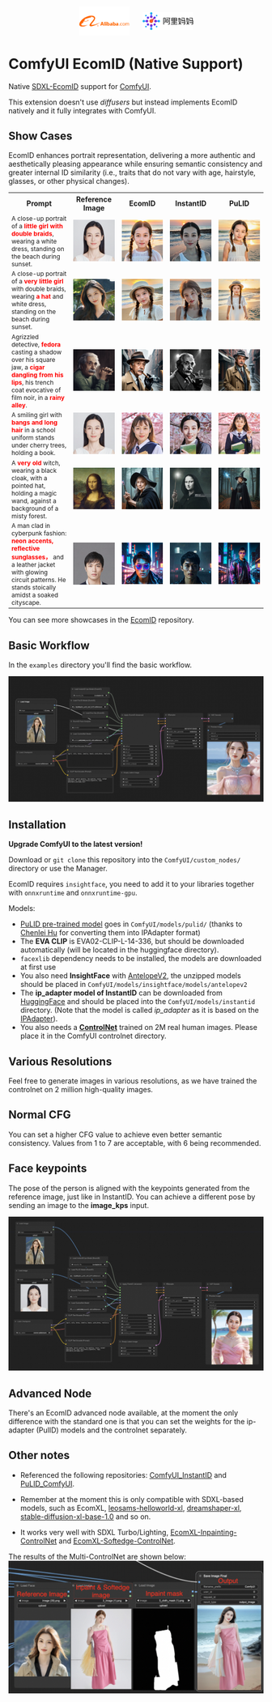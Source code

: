 <div style="display: flex; justify-content: center; align-items: center;">
  <img src="./images/images_alibaba.png" alt="alibaba" style="width: 20%; height: auto; margin-right: 5%;">
  <img src="./images/images_alimama.png" alt="alimama" style="width: 20%; height: auto;">
</div>

# ComfyUI EcomID (Native Support)

Native [SDXL-EcomID](https://huggingface.co/alimama-creative/SDXL-EcomID) support for [ComfyUI](https://github.com/comfyanonymous/ComfyUI).

This extension doesn't use *diffusers* but instead implements EcomID natively and it fully integrates with ComfyUI.

## Show Cases
EcomID enhances portrait representation, delivering a more authentic and aesthetically pleasing appearance while ensuring semantic consistency and greater internal ID similarity (i.e., traits that do not vary with age, hairstyle, glasses, or other physical changes).

<table>
    <tr>
        <th style="width: 24%;">Prompt</th>
        <th style="width: 19%;">Reference Image</th>
        <th style="width: 19%;">EcomID</th>
        <th style="width: 19%;">InstantID</th>
        <th style="width: 19%;">PuLID</th>
    </tr>
    <tr>
        <td style="font-size: 12px;">A close-up portrait of a <span style="color:red"><strong>little girl with double braids</strong></span>, wearing a white dress, standing on the beach during sunset.</td>
        <td><img src="images/show_case/21.png" alt="参考图像" width="100%"></td>
        <td><img src="images/show_case/22.png" alt="EcomID图像" width="100%"></td>
        <td><img src="images/show_case/23.png" alt="InstantID图像" width="100%"></td>
        <td><img src="images/show_case/24.png" alt="PuLID图像" width="100%"></td>
    </tr>
    <tr>
        <td style="font-size: 12px;">A close-up portrait of a <span style="color:red"><strong>very little girl</strong></span> with double braids, wearing <span style="color:red"><strong>a hat</strong></span> and white dress, standing on the beach during sunset.</td>
        <td><img src="images/show_case/44.png" alt="参考图像" width="100%"></td>
        <td><img src="images/show_case/47.png" alt="EcomID图像" width="100%"></td>
        <td><img src="images/show_case/46.png" alt="InstantID图像" width="100%"></td>
        <td><img src="images/show_case/45.png" alt="PuLID图像" width="100%"></td>
    </tr>
    <tr>
        <td style="font-size: 12px;">Agrizzled detective, <span style="color:red"><strong>fedora</strong></span> casting a shadow over his square jaw, a <span style="color:red"><strong>cigar dangling from his lips</strong></span>, his trench coat evocative of film noir, in a <span style="color:red"><strong>rainy alley</strong></span>.</td>
        <td><img src="images/show_case/25.png" alt="参考图像" width="100%"></td>
        <td><img src="images/show_case/26.png" alt="EcomID图像" width="100%"></td>
        <td><img src="images/show_case/27.png" alt="InstantID图像" width="100%"></td>
        <td><img src="images/show_case/28.png" alt="PuLID图像" width="100%"></td>
    </tr>
    <tr>
        <td style="font-size: 12px;">A smiling girl with <span style="color:red"><strong>bangs and long hair</strong></span> in a school uniform stands under cherry trees, holding a book.</td>
        <td><img src="images/show_case/29.png" alt="参考图像" width="100%"></td>
        <td><img src="images/show_case/30.png" alt="EcomID图像" width="100%"></td>
        <td><img src="images/show_case/31.png" alt="InstantID图像" width="100%"></td>
        <td><img src="images/show_case/32.png" alt="PuLID图像" width="100%"></td>
    </tr>
    <tr>
        <td style="font-size: 12px;">A <span style="color:red"><strong>very old</strong></span> witch, wearing a black cloak, with a pointed hat, holding a magic wand, against a background of a misty forest.</td>
        <td><img src="images/show_case/33.png" alt="参考图像" width="100%"></td>
        <td><img src="images/show_case/34.png" alt="EcomID图像" width="100%"></td>
        <td><img src="images/show_case/35.png" alt="InstantID图像" width="100%"></td>
        <td><img src="images/show_case/36.png" alt="PuLID图像" width="100%"></td>
    </tr>
    <tr>
        <td style="font-size: 12px;">A man clad in cyberpunk fashion: <span style="color:red"><strong>neon accents, reflective sunglasses，</strong></span> and a leather jacket with glowing circuit patterns. He stands stoically amidst a soaked cityscape.</td>
        <td><img src="images/show_case/37.png" alt="参考图像" width="100%"></td>
        <td><img src="images/show_case/38.png" alt="EcomID图像" width="100%"></td>
        <td><img src="images/show_case/39.png" alt="InstantID图像" width="100%"></td>
        <td><img src="images/show_case/40.png" alt="PuLID图像" width="100%"></td>
    </tr>

</table>

You can see more showcases in the [EcomID](https://code.alibaba-inc.com/ruxue.wrx/EcomID) repository.

## Basic Workflow

In the `examples` directory you'll find the basic workflow.

![workflow](examples/ecomid_basic_workflow.png)

## Installation

**Upgrade ComfyUI to the latest version!**

Download or `git clone` this repository into the `ComfyUI/custom_nodes/` directory or use the Manager.

EcomID requires `insightface`, you need to add it to your libraries together with `onnxruntime` and `onnxruntime-gpu`.

Models:
- [PuLID pre-trained model](https://huggingface.co/huchenlei/ipadapter_pulid/resolve/main/ip-adapter_pulid_sdxl_fp16.safetensors?download=true) goes in `ComfyUI/models/pulid/` (thanks to [Chenlei Hu](https://github.com/huchenlei) for converting them into IPAdapter format)
- The **EVA CLIP** is EVA02-CLIP-L-14-336, but should be downloaded automatically (will be located in the huggingface directory).
- `facexlib` dependency needs to be installed, the models are downloaded at first use
- You also need **InsightFace** with [AntelopeV2](https://huggingface.co/MonsterMMORPG/tools/tree/main), the unzipped models should be placed in `ComfyUI/models/insightface/models/antelopev2`
- The **ip_adapter model of InstantID** can be downloaded from [HuggingFace](https://huggingface.co/InstantX/InstantID/resolve/main/ip-adapter.bin?download=true) and should be placed into the `ComfyUI/models/instantid` directory. (Note that the model is called *ip_adapter* as it is based on the [IPAdapter](https://github.com/tencent-ailab/IP-Adapter)).
- You also needs a **[ControlNet](https://code.alibaba-inc.com/ruxue.wrx/EcomID)** trained on 2M real human images. Please place it in the ComfyUI controlnet directory.

## Various Resolutions

Feel free to generate images in various resolutions, as we have trained the controlnet on 2 million high-quality images.
## Normal CFG

You can set a higher CFG value to achieve even better semantic consistency. Values from 1 to 7 are acceptable, with 6 being recommended.

## Face keypoints

The pose of the person is aligned with the keypoints generated from the reference image, just like in InstantID. You can achieve a different pose by sending an image to the **image_kps** input.

<img src="examples/keypoint.png" alt="KeyPoint" />


## Advanced Node

There's an EcomID advanced node available, at the moment the only difference with the standard one is that you can set the weights for the ip-adapter (PulID) models and the controlnet separately. 

## Other notes

- Referenced the following repositories: [ComfyUI_InstantID](https://github.com/cubiq/ComfyUI_InstantID) and [PuLID_ComfyUI](https://github.com/cubiq/PuLID_ComfyUI).

- Remember at the moment this is only compatible with SDXL-based models, such as EcomXL, [leosams-helloworld-xl](https://civitai.com/models/43977/leosams-helloworld-xl), [dreamshaper-xl](https://civitai.com/models/112902/dreamshaper-xl), [stable-diffusion-xl-base-1.0](https://huggingface.co/stabilityai/stable-diffusion-xl-base-1.0) and so on.
- It works very well with SDXL Turbo/Lighting, [EcomXL-Inpainting-ControlNet](https://huggingface.co/alimama-creative/EcomXL_controlnet_inpaint) and [EcomXL-Softedge-ControlNet](https://huggingface.co/alimama-creative/EcomXL_controlnet_softedge).

The results of the Multi-ControlNet are shown below:
![Multi-ControlNet Result](examples/Multi-ControlNet.png)
